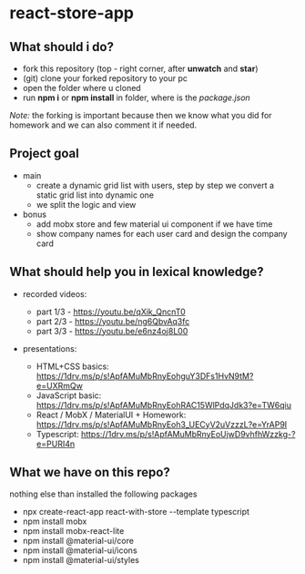 # react-store-app

## What should i do?
- fork this repository (top - right corner, after **unwatch** and **star**)
- (git) clone your forked repository to your pc
- open the folder where u cloned
- run **npm i** or **npm install** in folder, where is the *package.json*

*Note:* the forking is important because then we know what you did for homework and we can also comment it if needed.

## Project goal
- main
    - create a dynamic grid list with users, step by step we convert a static grid list into dynamic one
    - we split the logic and view
- bonus
    - add mobx store and few material ui component if we have time
    - show company names for each user card and design the company card

## What should help you in lexical knowledge?
- recorded videos:
    - part 1/3 - https://youtu.be/qXik_QncnT0
    - part 2/3 - https://youtu.be/ng6QbvAq3fc
    - part 3/3 - https://youtu.be/e6nz4oj8L00

- presentations:
    - HTML+CSS basics: https://1drv.ms/p/s!ApfAMuMbRnyEohguY3DFs1HvN9tM?e=UXRmQw
    - JavaScript basic: https://1drv.ms/p/s!ApfAMuMbRnyEohRAC15WlPdqJdk3?e=TW6qiu
    - React / MobX / MaterialUI + Homework: https://1drv.ms/p/s!ApfAMuMbRnyEoh3_UECyV2uVzzzL?e=YrAP9I
    - Typescript: https://1drv.ms/p/s!ApfAMuMbRnyEoUjwD9vhfhWzzkg-?e=PURI4n
      
## What we have on this repo?
nothing else than installed the following packages
- npx create-react-app react-with-store --template typescript
- npm install mobx
- npm install mobx-react-lite
- npm install @material-ui/core
- npm install @material-ui/icons
- npm install @material-ui/styles
